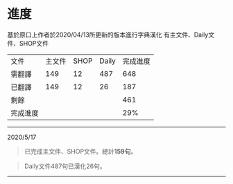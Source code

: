 進度
===
基於原口上作者於2020/04/13所更新的版本進行字典漢化
有主文件、Daily文件、SHOP文件

<table>
<tbody>
<tr>
<td>文件</td>
<td>主文件</td>
<td>SHOP</td>
<td>Daily</td>
<td>完成進度</td>
</tr>
<tr>
<td>需翻譯</td>
<td>149</td>
<td>12</td>
<td>487</td>
<td>648</td>
</tr>
<tr>
<td>已翻譯</td>
<td>149</td>
<td>12</td>
<td>26</td>
<td>187</td>
</tr>
<tr>
<td>剩餘</td>
<td></td>
<td></td>
<td></td>
<td>461</td>
</tr> 
<tr>
<td>完成進度</td>
<td>&nbsp;</td>
<td>&nbsp;</td>
<td>&nbsp;</td>
<td>29%</td>
</tr>
</tbody>
</table>

------------
2020/5/17
>已完成主文件、SHOP文件。總計**159句**。

>Daily文件487句已漢化26句。

---------------------------------------



